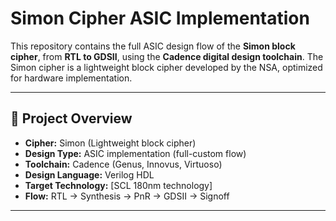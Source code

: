 #  Simon Cipher ASIC Implementation

This repository contains the full ASIC design flow of the **Simon block cipher**, from **RTL to GDSII**, using the **Cadence digital design toolchain**. The Simon cipher is a lightweight block cipher developed by the NSA, optimized for hardware implementation.

---

## 📌 Project Overview

- **Cipher:** Simon (Lightweight block cipher)
- **Design Type:** ASIC implementation (full-custom flow)
- **Toolchain:** Cadence (Genus, Innovus, Virtuoso)
- **Design Language:** Verilog HDL
- **Target Technology:** [SCL 180nm technology]
- **Flow:** RTL → Synthesis → PnR → GDSII → Signoff

---
